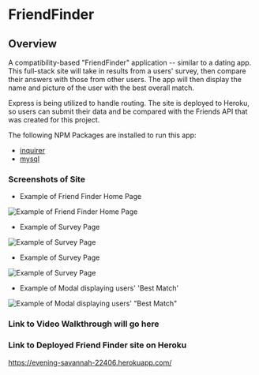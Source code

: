# FriendFinder
## Overview 

 A compatibility-based "FriendFinder" application -- similar to  a dating app. This full-stack site will take in results from a users'
 survey, then compare their answers with those from other users. The app will then display the name and  picture of the user with 
 the best overall match.

Express is being utilized to handle routing. The site is deployed to Heroku, so users can submit their data and be compared with the Friends API that was created for this project.

The following NPM Packages are installed to run this app:

* [inquirer](https://www.npmjs.com/package/inquirer)
* [mysql](https://www.npmjs.com/package/mysql)


 ### Screenshots of Site

* Example of Friend Finder Home Page 

![Example of Friend Finder Home Page](img/friend-finder-welcome.png)

* Example of Survey Page 

![Example of Survey Page](img/survey-1.png)

* Example of Survey Page 

![Example of Survey Page](img/survey-2.png)

* Example of Modal displaying users' 'Best Match' 

![Example of Modal displaying users' "Best Match"](img/dennis-hopper-modal.png)
  
### Link to Video Walkthrough will go here
  
  
### Link to Deployed Friend Finder site on Heroku
https://evening-savannah-22406.herokuapp.com/ 
   
